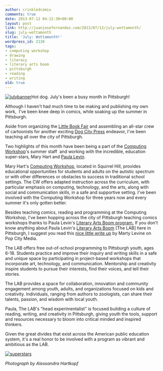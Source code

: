 ```yaml
---
author: crinkledcomix
comments: true
date: 2013-07-12 04:12:30+00:00
layout: post
link: http://juanjosefernandez.com/2013/07/12/july-wottamonth/
slug: july-wottamonth
title: 'July: Wottamonth!'
wordpress_id: 2130
tags:
- computing workshop
- drawing
- literacy
- literary arts boom
- pittsburgh
- reading
- writing
old: true
---
```


[![julybanner](http://fernandezjuanjose.files.wordpress.com/2013/07/julybanner.gif)](http://fernandezjuanjose.files.wordpress.com/2013/07/julybanner.gif)Hot dog. July's been a busy month in Pittsburgh!

Although I haven't had much time to be making and publishing my own work,  I've been knee deep in comics, while soaking up the summer in Pittsburgh.

Aside from organizing the [Little Book Fair](littlebookfair.tumblr.com) and assembling an all-star crew of cartoonists for another exciting [Dog City Press](http://www.dogcitypress.com/) endeavor, I've been teaching all over the city of Pittsburgh.

Two highlights of this month have been being a part of the [Computing Workshop](https://www.facebook.com/computingworkshop)'s summer staff  and working with the incredible, education super-stars, Mary Hart and [Paula Levin](http://remakelearning.org/person/levin-paula/).

Mary Hart's [Computing Workshop](https://www.facebook.com/computingworkshop), located in Squirrel Hill, provides educational opportunities for students and adults on the autistic spectrum or with other differences or obstacles to success in traditional school settings. The CW offers adapted instruction across the curriculum, with particular emphasis on computing, technology, and the arts, along with social and communication skills, in a safe and supportive setting. I've been involved with the Computing Workshop for three years now and every summer it's only gotten better.

Besides teaching comics, reading and programming at the Computing Workshop, I've been hopping across the city of Pittsburgh teaching comics workshops thanks to Paula Levin's [Literary Arts Boom program.](http://literaryartsboom.org/) If you don't know anything about Paula Levin's [Literary Arts Boom](http://literaryartsboom.org/) [The LAB] here in Pittsburgh, I suggest you read this [nice little write up](http://www.popcitymedia.com/forgood/labassemblesummercamps071013.aspx?utm_source=VerticalResponse&utm_medium=Email&utm_term=Storytellers%2C+comics+artists%2C+mad+scientists%3A+Do+The+LAB+and+Assemble+have+camps+for+you%21&utm_content=%7BEmail_Address%7D&utm_campaign=Who%27s+the+fairest+of+them+all%3F) by Marty Levine on Pop City Media.

The LAB offers free out-of-school programming to Pittsburgh youth, ages 6-18. Students practice and improve their inquiry and writing skills in a safe and unique space by participating in project-based workshops that incorporate art, technology, and communication. Mentorship and creativity inspire students to pursue their interests, find their voices, and tell their stories.

The LAB provides a space for collaboration, innovation and community engagement among youth, adults, and organizations focused on kids and creativity. Individuals, ranging from authors to zoologists, can share their talents, passion, and wisdom with local youth.

Paula, The LAB's "head experimentalist" is focused building a culture of reading, writing, and creativity in Pittsburgh, giving youth the tools, support and resources necessary to bloom into critical minded and inspired thinkers.

Given the great divides that exist across the American public education system, it's a real honor to be involved with a program as vibrant and ambitious as the LAB.

[![superstars](http://fernandezjuanjose.files.wordpress.com/2013/07/superstars.gif)](http://fernandezjuanjose.files.wordpress.com/2013/07/superstars.gif)


_Photograph by Alessandra Hartkopf_
